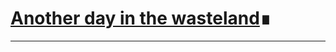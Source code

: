 # [Another day in the wasteland](http://bklaughton.com/AnotherDayInTheWasteland/)<span class="blinking-cursor">&#8718;</span>
---
